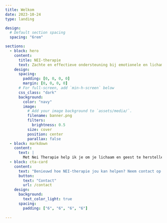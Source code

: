 ```yaml
---
title: Welkom
date: 2023-10-24
type: landing

design:
  # Default section spacing
  spacing: "6rem"

sections:
  - block: hero
    content:
      title: NEI-therapie
      text: Zachte en effectieve ondersteuning bij emotionele en lichamelijke klachten
    design:
      spacing:
        padding: [0, 0, 0, 0]
        margin: [0, 0, 0, 0]
      # For full-screen, add `min-h-screen` below
      css_class: "dark"
      background:
        color: "navy"
        image:
          # Add your image background to `assets/media/`.
          filename: banner.png
          filters:
            brightness: 0.5
          size: cover
          position: center
          parallax: false
  - block: markdown
    content:
      text: |        
        Met Nei Therapie help ik je om je lichaam en geest te herstellen zodat je weer kunt leven vanuit je ware potentieel.
  - block: cta-card
    content:
      text: "Benieuwd hoe NEI-therapie jou kan helpen? Neem contact op!"
      button:
        text: "Contact"
        url: /contact
    design:
      background:
        text_color_light: true
      spacing:
        padding: ["6", "6", "6", "6"]                   
       
---
```

